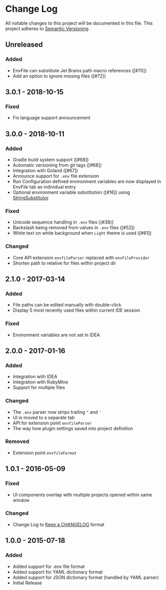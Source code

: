 # Change Log
All notable changes to this project will be documented in this file.
This project adheres to [Semantic Versioning].

## Unreleased

### Added

- EnvFile can substitute Jet Brains path macro references ([#70])
- Add an option to ignore missing files ([#72])

## 3.0.1 - 2018-10-15

### Fixed

- Fix language support announcement

## 3.0.0 - 2018-10-11

### Added

- Gradle build system support ([#68])
- Automatic versioning from git tags ([#68])
- Integration with Goland ([#67])
- Announce support for `.env` file extension
- Run Configuration defined environment variables are now displayed in EnvFile tab as individual entry 
- Optional environment variable substitution ([#16]) using [StringSubstitutor]

### Fixed

- Unicode sequence handling in `.env` files [(#38)]
- Backslash being removed from values in `.env` files ([#52]) 
- White text on white background when `Light` theme is used ([#61])

### Changed

- Core API extension `envfileParser` replaced with `envFileProvider` 
- Shorten path to relative for files within project dir

## 2.1.0 - 2017-03-14

### Added

- File paths can be edited manually with double-click
- Display 5 most recently used files within current IDE session

### Fixed

- Environment variables are not set in IDEA

## 2.0.0 - 2017-01-16

### Added

- Integration with IDEA
- Integration with RubyMine
- Support for multiple files

### Changed

- The `.env` parser now strips trailing `"` and `'`
- UI is moved to a separate tab
- API for extension point `envfileParser`
- The way how plugin settings saved into project definition

### Removed

- Extension point `envfileFormat`

## 1.0.1 - 2016-05-09

### Fixed
- UI components overlap with multiple projects opened within same window

### Changed
- Change Log to [Keep a CHANGELOG] format


## 1.0.0 - 2015-07-18

### Added
- Added support for .env file format
- Added support for YAML dictionary format
- Added support for JSON dictionary format (handled by YAML parser)
- Initial Release

[16]: https://github.com/Ashald/EnvFile/issues/16
[38]: https://github.com/Ashald/EnvFile/issues/38
[52]: https://github.com/Ashald/EnvFile/issues/52
[61]: https://github.com/Ashald/EnvFile/issues/61
[67]: https://github.com/Ashald/EnvFile/issues/67
[68]: https://github.com/Ashald/EnvFile/issues/68
[70]: https://github.com/Ashald/EnvFile/issues/70
[72]: https://github.com/Ashald/EnvFile/issues/72

[Keep a CHANGELOG]:     http://keepachangelog.com
[Semantic Versioning]:  http://semver.org/
[StringSubstitutor]:    https://commons.apache.org/proper/commons-text/javadocs/api-release/org/apache/commons/text/StringSubstitutor.html